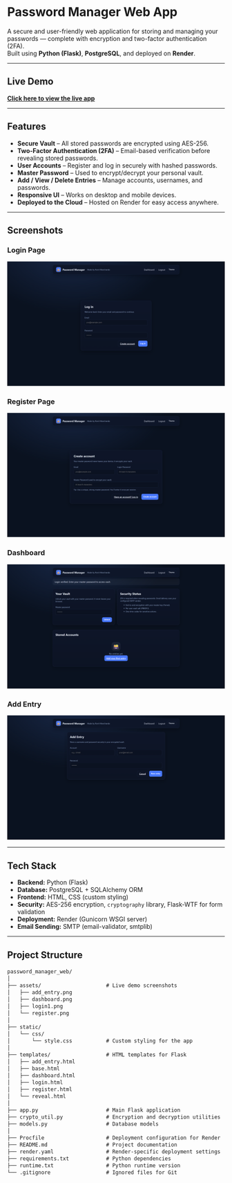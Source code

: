 # Password Manager Web App

A secure and user-friendly web application for storing and managing your passwords — complete with encryption and two-factor authentication (2FA).  
Built using **Python (Flask)**, **PostgreSQL**, and deployed on **Render**.

---

## Live Demo
**[Click here to view the live app](https://password-manager-web-m8uv.onrender.com/)**

---

## Features

- **Secure Vault** – All stored passwords are encrypted using AES-256.
- **Two-Factor Authentication (2FA)** – Email-based verification before revealing stored passwords.
- **User Accounts** – Register and log in securely with hashed passwords.
- **Master Password** – Used to encrypt/decrypt your personal vault.
- **Add / View / Delete Entries** – Manage accounts, usernames, and passwords.
- **Responsive UI** – Works on desktop and mobile devices.
- **Deployed to the Cloud** – Hosted on Render for easy access anywhere.

---

## Screenshots

### Login Page
![Login Screenshot](assets/login1.png)

### Register Page
![Register Screenshot](assets/register.png)

### Dashboard
![Dashboard Screenshot](assets/dashboard.png)

### Add Entry
![Add Entry Screenshot](assets/add_entry.png)

---

## Tech Stack

- **Backend:** Python (Flask)
- **Database:** PostgreSQL + SQLAlchemy ORM
- **Frontend:** HTML, CSS (custom styling)
- **Security:** AES-256 encryption, `cryptography` library, Flask-WTF for form validation
- **Deployment:** Render (Gunicorn WSGI server)
- **Email Sending:** SMTP (email-validator, smtplib)

---

## Project Structure
```
password_manager_web/
│
├── assets/                     # Live demo screenshots
│   ├── add_entry.png
│   ├── dashboard.png
│   ├── login1.png
│   └── register.png
│
├── static/
│   └── css/
│       └── style.css           # Custom styling for the app
│
├── templates/                  # HTML templates for Flask
│   ├── add_entry.html
│   ├── base.html
│   ├── dashboard.html
│   ├── login.html
│   ├── register.html
│   └── reveal.html
│
├── app.py                      # Main Flask application
├── crypto_util.py              # Encryption and decryption utilities
├── models.py                   # Database models
│
├── Procfile                    # Deployment configuration for Render
├── README.md                   # Project documentation
├── render.yaml                 # Render-specific deployment settings
├── requirements.txt            # Python dependencies
├── runtime.txt                 # Python runtime version
└── .gitignore                  # Ignored files for Git
```

